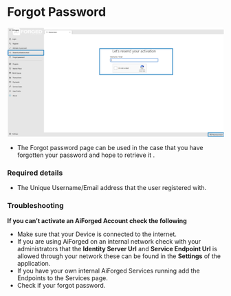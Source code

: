 # Forgot Password

![](.gitbook/assets/7.png)

* The Forgot password page can be used in the case that you have forgotten your password and hope to retrieve it .

### Required details

* The Unique Username/Email address that the user registered with.

### Troubleshooting

**If you can’t activate an AiForged Account check the following**

* Make sure that your Device is connected to the internet.
* If you are using AiForged on an internal network check with your administrators that the **Identity Server Url** and **Service Endpoint Url** is allowed through your network these can be found in the **Settings** of the application.
* If you have your own internal AiForged Services running add the Endpoints to the Services page.
* Check if your forgot password.

